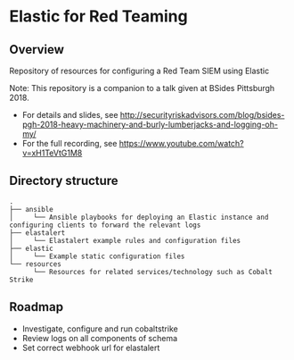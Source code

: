 # Elastic for Red Teaming

## Overview

Repository of resources for configuring a Red Team SIEM using Elastic

Note: This repository is a companion to a talk given at BSides Pittsburgh 2018. 
- For details and slides, see http://securityriskadvisors.com/blog/bsides-pgh-2018-heavy-machinery-and-burly-lumberjacks-and-logging-oh-my/ 
- For the full recording, see https://www.youtube.com/watch?v=xH1TeVtG1M8

## Directory structure

```
.
├── ansible
│     └── Ansible playbooks for deploying an Elastic instance and configuring clients to forward the relevant logs 
├── elastalert
│     └── Elastalert example rules and configuration files
├── elastic
│     └── Example static configuration files
└── resources
      └── Resources for related services/technology such as Cobalt Strike
```

## Roadmap

- Investigate, configure and run cobaltstrike
- Review logs on all components of schema
- Set correct webhook url for elastalert
